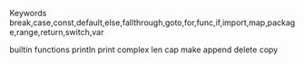 Keywords
break,case,const,default,else,fallthrough,goto,for,func,if,import,map,package,range,return,switch,var

builtin functions
println 
print
complex
len
cap
make
append
delete
copy

